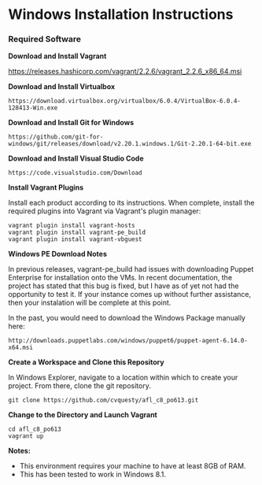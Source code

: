 # Windows Installation Instructions

### Required Software

**Download and Install Vagrant**

https://releases.hashicorp.com/vagrant/2.2.6/vagrant_2.2.6_x86_64.msi	

**Download and Install Virtualbox**

	https://download.virtualbox.org/virtualbox/6.0.4/VirtualBox-6.0.4-128413-Win.exe

**Download and Install Git for Windows**

	https://github.com/git-for-windows/git/releases/download/v2.20.1.windows.1/Git-2.20.1-64-bit.exe

**Download and Install Visual Studio Code**

	https://code.visualstudio.com/Download

**Install Vagrant Plugins**

Install each product according to its instructions.  When complete, install the required plugins into Vagrant via Vagrant's plugin manager:

	vagrant plugin install vagrant-hosts
	vagrant plugin install vagrant-pe_build
	vagrant plugin install vagrant-vbguest

**Windows PE Download Notes**

In previous releases, vagrant-pe_build had issues with downloading Puppet Enterprise for installation onto the VMs.  In recent documentation, the project has stated that this bug is fixed, but I have as of yet not had the opportunity to test it.  If your instance comes up without further assistance, then your instalation will be complete at this point.

In the past, you would need to download the Windows Package manually here:

	http://downloads.puppetlabs.com/windows/puppet6/puppet-agent-6.14.0-x64.msi


**Create a Workspace and Clone this Repository**

In Windows Explorer, navigate to a location within which to create your project.  From there, clone the git repository.

	git clone https://github.com/cvquesty/afl_c8_po613.git

**Change to the Directory and Launch Vagrant**

	cd afl_c8_po613
	vagrant up

**Notes:**

* This environment requires your machine to have at least 8GB of RAM.
* This has been tested to work in Windows 8.1.
